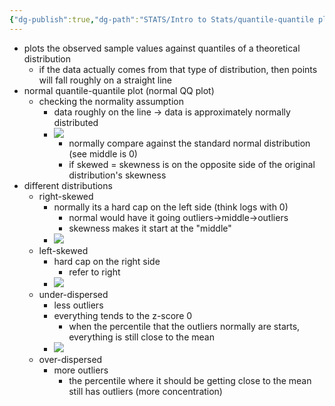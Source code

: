 ```yaml
---
{"dg-publish":true,"dg-path":"STATS/Intro to Stats/quantile-quantile plots (QQ plot).md","permalink":"/stats/intro-to-stats/quantile-quantile-plots-qq-plot/","created":"2024-03-23T03:27:42.243-04:00","updated":"2025-07-07T17:21:02.443-04:00"}
---
```


- plots the observed sample values against quantiles of a theoretical distribution
	- if the data actually comes from that type of distribution, then points will fall roughly on a straight line
- normal quantile-quantile plot (normal QQ plot)
	- checking the normality assumption
		- data roughly on the line $\rightarrow$ data is approximately normally distributed
		- ![](https://i.imgur.com/cONHLI0.png)
			- normally compare against the standard normal distribution (see middle is 0)
			- if skewed = skewness is on the opposite side of the original distribution's skewness
- different distributions
	- right-skewed
		- normally its a hard cap on the left side (think logs with 0)
			- normal would have it going outliers->middle->outliers
			- skewness makes it start at the "middle"
		- ![](https://i.imgur.com/aciEDub.png)
	- left-skewed
		- hard cap on the right side
			- refer to right
		- ![](https://i.imgur.com/PfFRLhk.png)
	- under-dispersed
		- less outliers
		- everything tends to the z-score 0
			- when the percentile that the outliers normally are starts, everything is still close to the mean
		- ![](https://i.imgur.com/qEy1Crf.png)
	- over-dispersed
		- more outliers
			- the percentile where it should be getting close to the mean still has outliers (more concentration)

